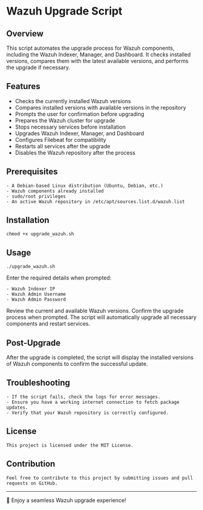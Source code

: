 # Wazuh Upgrade Script

## Overview
This script automates the upgrade process for Wazuh components, including the Wazuh Indexer, Manager, and Dashboard. It checks installed versions, compares them with the latest available versions, and performs the upgrade if necessary.

## Features
- Checks the currently installed Wazuh versions
- Compares installed versions with available versions in the repository
- Prompts the user for confirmation before upgrading
- Prepares the Wazuh cluster for upgrade
- Stops necessary services before installation
- Upgrades Wazuh Indexer, Manager, and Dashboard
- Configures Filebeat for compatibility
- Restarts all services after the upgrade
- Disables the Wazuh repository after the process

## Prerequisites
```
- A Debian-based Linux distribution (Ubuntu, Debian, etc.)
- Wazuh components already installed
- sudo/root privileges
- An active Wazuh repository in /etc/apt/sources.list.d/wazuh.list
```

## Installation
```
chmod +x upgrade_wazuh.sh
```

## Usage
```
./upgrade_wazuh.sh
```

Enter the required details when prompted:
```
- Wazuh Indexer IP
- Wazuh Admin Username
- Wazuh Admin Password
```

Review the current and available Wazuh versions.
Confirm the upgrade process when prompted.
The script will automatically upgrade all necessary components and restart services.

## Post-Upgrade
After the upgrade is completed, the script will display the installed versions of Wazuh components to confirm the successful update.

## Troubleshooting
```
- If the script fails, check the logs for error messages.
- Ensure you have a working internet connection to fetch package updates.
- Verify that your Wazuh repository is correctly configured.
```

## License
```
This project is licensed under the MIT License.
```

## Contribution
```
Feel free to contribute to this project by submitting issues and pull requests on GitHub.
```

---
🎉 Enjoy a seamless Wazuh upgrade experience!

